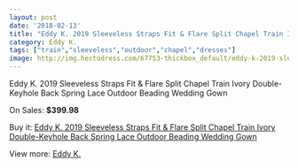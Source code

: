 ```yaml
---
layout: post
date: '2018-02-13'
title: "Eddy K. 2019 Sleeveless Straps Fit & Flare Split Chapel Train Ivory Double-Keyhole Back Spring Lace Outdoor Beading Wedding Gown"
category: Eddy K.
tags: ["train","sleeveless","outdoor","chapel","dresses"]
image: http://img.hectodress.com/67753-thickbox_default/eddy-k-2019-sleeveless-straps-fit-flare-split-chapel-train-ivory-double-keyhole-back-spring-lace-outdoor-beading-wedding-gown.jpg
---
```

Eddy K. 2019 Sleeveless Straps Fit & Flare Split Chapel Train Ivory Double-Keyhole Back Spring Lace Outdoor Beading Wedding Gown

On Sales: **$399.98**
<a href="https://www.hectodress.com/eddy-k-/21500-eddy-k-2019-sleeveless-straps-fit-flare-split-chapel-train-ivory-double-keyhole-back-spring-lace-outdoor-beading-wedding-gown.html"><amp-img layout="responsive" width="600" height="600" src="//img.hectodress.com/67753-thickbox_default/eddy-k-2019-sleeveless-straps-fit-flare-split-chapel-train-ivory-double-keyhole-back-spring-lace-outdoor-beading-wedding-gown.jpg" alt="Eddy K. 2019 Sleeveless Straps Fit & Flare Split Chapel Train Ivory Double-Keyhole Back Spring Lace Outdoor Beading Wedding Gown 0" /></a>
<a href="https://www.hectodress.com/eddy-k-/21500-eddy-k-2019-sleeveless-straps-fit-flare-split-chapel-train-ivory-double-keyhole-back-spring-lace-outdoor-beading-wedding-gown.html"><amp-img layout="responsive" width="600" height="600" src="//img.hectodress.com/67754-thickbox_default/eddy-k-2019-sleeveless-straps-fit-flare-split-chapel-train-ivory-double-keyhole-back-spring-lace-outdoor-beading-wedding-gown.jpg" alt="Eddy K. 2019 Sleeveless Straps Fit & Flare Split Chapel Train Ivory Double-Keyhole Back Spring Lace Outdoor Beading Wedding Gown 1" /></a>

Buy it: [Eddy K. 2019 Sleeveless Straps Fit & Flare Split Chapel Train Ivory Double-Keyhole Back Spring Lace Outdoor Beading Wedding Gown](https://www.hectodress.com/eddy-k-/21500-eddy-k-2019-sleeveless-straps-fit-flare-split-chapel-train-ivory-double-keyhole-back-spring-lace-outdoor-beading-wedding-gown.html "Eddy K. 2019 Sleeveless Straps Fit & Flare Split Chapel Train Ivory Double-Keyhole Back Spring Lace Outdoor Beading Wedding Gown")

View more: [Eddy K.](https://www.hectodress.com/316-eddy-k- "Eddy K.")